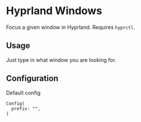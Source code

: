 # Hyprland Windows

Focus a given window in Hyprland. Requires `hyprctl`.

## Usage

Just type in what window you are looking for.

## Configuration

Default config

```ron
Config(
  prefix: "",
)
```
